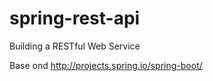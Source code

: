 # spring-rest-api
Building a RESTful Web Service
 
 
 Base ond http://projects.spring.io/spring-boot/
